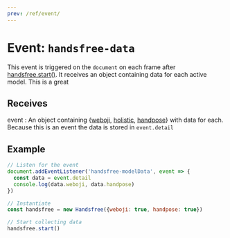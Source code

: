 ```yaml
---
prev: /ref/event/
---
```

# Event: `handsfree-data`

This event is triggered on the `document` on each frame after [handsfree.start()](/ref/method/start). It receives an object containing data for each active model. This is a great

## Receives

event
: An object containing {[weboji](/ref/model/weboji), [holistic](/ref/model/holistic), [handpose](/ref/model/handpose)} with data for each. Because this is an event the data is stored in `event.detail`

## Example

```js
// Listen for the event
document.addEventListener('handsfree-modelData', event => {
  const data = event.detail
  console.log(data.weboji, data.handpose)
})

// Instantiate
const handsfree = new Handsfree({weboji: true, handpose: true})

// Start collecting data
handsfree.start()
```